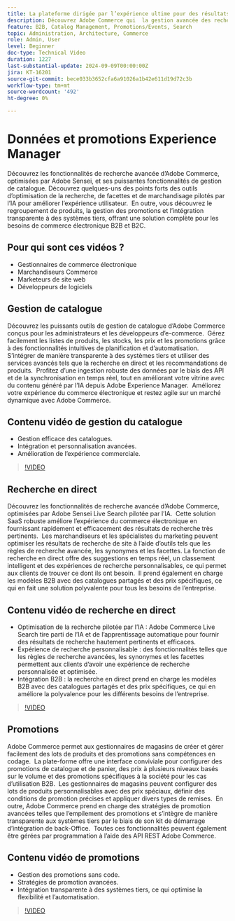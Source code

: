 ```yaml
---
title: La plateforme dirigée par l’expérience ultime pour des résultats commerciaux exceptionnels
description: Découvrez Adobe Commerce qui  la gestion avancée des recherches et des catalogues, optimisée par l’IA, afin d’optimiser les expériences de commerce électronique pour les clients B2B et B2C.
feature: B2B, Catalog Management, Promotions/Events, Search
topic: Administration, Architecture, Commerce
role: Admin, User
level: Beginner
doc-type: Technical Video
duration: 1227
last-substantial-update: 2024-09-09T00:00:00Z
jira: KT-16201
source-git-commit: bece033b3652cfa6a91026a1b42e611d19d72c3b
workflow-type: tm+mt
source-wordcount: '492'
ht-degree: 0%

---
```



# Données et promotions Experience Manager  

Découvrez les fonctionnalités de recherche avancée d’Adobe Commerce, optimisées par Adobe Sensei, et ses puissantes fonctionnalités de gestion de catalogue. Découvrez quelques-uns des points forts des outils d’optimisation de la recherche, de facettes et de marchandisage pilotés par l’IA pour améliorer l’expérience utilisateur. &#x200B; En outre, vous découvrez le regroupement de produits, la gestion des promotions et l’intégration transparente à des systèmes tiers, offrant une solution complète pour les besoins de commerce électronique B2B et B2C. &#x200B;  

## Pour qui sont ces vidéos ?

- Gestionnaires de commerce électronique
- Marchandiseurs Commerce
- Marketeurs de site web
- Développeurs de logiciels

## Gestion de catalogue

Découvrez les puissants outils de gestion de catalogue d’Adobe Commerce conçus pour les administrateurs et les développeurs d’e-commerce. &#x200B; Gérez facilement les listes de produits, les stocks, les prix et les promotions grâce à des fonctionnalités intuitives de planification et d’automatisation. S’intégrer de manière transparente à des systèmes tiers et utiliser des services avancés tels que la recherche en direct et les recommandations de produits. &#x200B; Profitez d’une ingestion robuste des données par le biais des API et de la synchronisation en temps réel, tout en améliorant votre vitrine avec du contenu généré par l’IA depuis Adobe Experience Manager. &#x200B; Améliorez votre expérience du commerce électronique et restez agile sur un marché dynamique avec Adobe Commerce.  

## Contenu vidéo de gestion du catalogue

- Gestion efficace des catalogues. &#x200B;
- Intégration et personnalisation avancées.
- Amélioration de l’expérience commerciale. &#x200B; &#x200B;

>[!VIDEO](https://video.tv.adobe.com/v/3434039?learn=on)

## Recherche en direct

Découvrez les fonctionnalités de recherche avancée d’Adobe Commerce, optimisées par Adobe Sensei Live Search pilotée par l’IA. &#x200B; Cette solution SaaS robuste améliore l’expérience du commerce électronique en fournissant rapidement et efficacement des résultats de recherche très pertinents. &#x200B; Les marchandiseurs et les spécialistes du marketing peuvent optimiser les résultats de recherche de site à l’aide d’outils tels que les règles de recherche avancée, les synonymes et les facettes. La fonction de recherche en direct offre des suggestions en temps réel, un classement intelligent et des expériences de recherche personnalisables, ce qui permet aux clients de trouver ce dont ils ont besoin. &#x200B; Il prend également en charge les modèles B2B avec des catalogues partagés et des prix spécifiques, ce qui en fait une solution polyvalente pour tous les besoins de l’entreprise. &#x200B;  

## Contenu vidéo de recherche en direct

- Optimisation de la recherche pilotée par l’IA : Adobe Commerce Live Search tire parti de l’IA et de l’apprentissage automatique pour fournir des résultats de recherche hautement pertinents et efficaces. &#x200B;
- Expérience de recherche personnalisable : des fonctionnalités telles que les règles de recherche avancées, les synonymes et les facettes permettent aux clients d’avoir une expérience de recherche personnalisée et optimisée. &#x200B;
- Intégration B2B : la recherche en direct prend en charge les modèles B2B avec des catalogues partagés et des prix spécifiques, ce qui en améliore la polyvalence pour les différents besoins de l’entreprise. &#x200B;

>[!VIDEO](https://video.tv.adobe.com/v/3434040?learn=on)

## Promotions  

Adobe Commerce permet aux gestionnaires de magasins de créer et gérer facilement des lots de produits et des promotions sans compétences en codage. &#x200B; La plate-forme offre une interface conviviale pour configurer des promotions de catalogue et de panier, des prix à plusieurs niveaux basés sur le volume et des promotions spécifiques à la société pour les cas d’utilisation B2B. &#x200B; Les gestionnaires de magasins peuvent configurer des lots de produits personnalisables avec des prix spéciaux, définir des conditions de promotion précises et appliquer divers types de remises. &#x200B; En outre, Adobe Commerce prend en charge des stratégies de promotion avancées telles que l’empilement des promotions et s’intègre de manière transparente aux systèmes tiers par le biais de son kit de démarrage d’intégration de back-Office. &#x200B; Toutes ces fonctionnalités peuvent également être gérées par programmation à l’aide des API REST Adobe Commerce. &#x200B;

## Contenu vidéo de promotions

- Gestion des promotions sans code. &#x200B;
- Stratégies de promotion avancées. &#x200B;
- Intégration transparente à des systèmes tiers, ce qui optimise la flexibilité et l’automatisation. &#x200B;

>[!VIDEO](https://video.tv.adobe.com/v/3434041?learn=on)